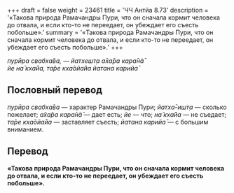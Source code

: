 +++
draft = false
weight = 23461
title = 'ЧЧ Антйа 8.73'
description = '«Такова природа Рамачандры Пури, что он сначала кормит человека до отвала, и если кто-то не переедает, он убеждает его съесть побольше».'
summary = '«Такова природа Рамачандры Пури, что он сначала кормит человека до отвала, и если кто-то не переедает, он убеждает его съесть побольше».'
+++

_пурӣра свабха̄ва, — йатхешт̣а а̄ха̄ра кара̄н̃а̄  
йе на̄ кха̄йа, та̄ре кха̄ойа̄йа йатана карийа̄_

## Пословный перевод

_пурӣра_ _свабха̄ва_ — характер Рамачандры Пури; _йатха̄_\-_ишт̣а_ — сколько пожелает; _а̄ха̄ра_ _кара̄н̃а̄_ — дает есть; _йе_ — что; _на̄_ _кха̄йа_ — не съедает; _та̄ре_ _кха̄ойа̄йа_ — заставляет съесть; _йатана_ _карийа̄_ — с большим вниманием.

## Перевод

**«Такова природа Рамачандры Пури, что он сначала кормит человека до отвала, и если кто-то не переедает, он убеждает его съесть побольше».**
